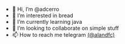 - 👋 Hi, I’m @adcerro
- 👀 I’m interested in bread
- 🌱 I’m currently learning java
- 💞️ I’m looking to collaborate on simple stuff
- 📫 How to reach me telegram [(@alandfc)](https://t.me/alandfc)

<!---
adcerro/adcerro is a ✨ special ✨ repository because its `README.md` (this file) appears on your GitHub profile.
You can click the Preview link to take a look at your changes.
--->

